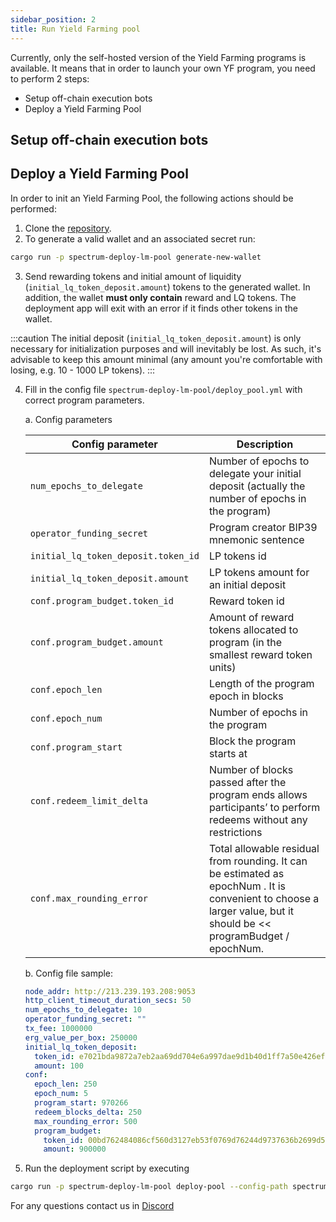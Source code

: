 ```yaml
---
sidebar_position: 2
title: Run Yield Farming pool
---
```


Currently, only the self-hosted version of the Yield Farming programs is available.
It means that in order to launch your own YF program, you need to perform 2 steps:

- Setup off-chain execution bots
- Deploy a Yield Farming Pool

## Setup off-chain execution bots

## Deploy a Yield Farming Pool

In order to init an Yield Farming Pool, the following actions should be performed:

1. Clone the [repository](https://github.com/spectrum-finance/spectrum-offchain-ergo).
2. To generate a valid wallet and an associated secret run:

```bash
cargo run -p spectrum-deploy-lm-pool generate-new-wallet
```

3. Send rewarding tokens and initial amount of liquidity (`initial_lq_token_deposit.amount`) tokens to the generated wallet. In addition, the wallet **must only contain** reward and LQ tokens. The deployment app will exit with an error if it finds other tokens in the wallet.

:::caution
The initial deposit (`initial_lq_token_deposit.amount`) is only necessary for initialization purposes and will inevitably be lost. As such, it's advisable to keep this amount minimal (any amount you're comfortable with losing, e.g. 10 - 1000 LP tokens).
:::

4. Fill in the config file `spectrum-deploy-lm-pool/deploy_pool.yml` with correct program parameters.

   a. Config parameters

   | Config parameter                    | Description                                                                                                                                                        |
   | ----------------------------------- | ------------------------------------------------------------------------------------------------------------------------------------------------------------------ |
   | `num_epochs_to_delegate`            | Number of epochs to delegate your initial deposit (actually the number of epochs in the program)                                                                   |
   | `operator_funding_secret`           | Program creator BIP39 mnemonic sentence                                                                                                                            |
   | `initial_lq_token_deposit.token_id` | LP tokens id                                                                                                                                                       |
   | `initial_lq_token_deposit.amount`   | LP tokens amount for an initial deposit                                                                                                                            |
   | `conf.program_budget.token_id`      | Reward token id                                                                                                                                                    |
   | `conf.program_budget.amount`        | Amount of reward tokens allocated to program (in the smallest reward token units)                                                                                  |
   | `conf.epoch_len`                    | Length of the program epoch in blocks                                                                                                                              |
   | `conf.epoch_num`                    | Number of epochs in the program                                                                                                                                    |
   | `conf.program_start`                | Block the program starts at                                                                                                                                        |
   | `conf.redeem_limit_delta`           | Number of blocks passed after the program ends allows participants’ to perform redeems without any restrictions                                                    |
   | `conf.max_rounding_error`           | Total allowable residual from rounding. It can be estimated as epochNum . It is convenient to choose a larger value, but it should be << programBudget / epochNum. |

   b. Config file sample:

   ```yaml
   node_addr: http://213.239.193.208:9053
   http_client_timeout_duration_secs: 50
   num_epochs_to_delegate: 10
   operator_funding_secret: ""
   tx_fee: 1000000
   erg_value_per_box: 250000
   initial_lq_token_deposit:
     token_id: e7021bda9872a7eb2aa69dd704e6a997dae9d1b40d1ff7a50e426ef78c6f6f87
     amount: 100
   conf:
     epoch_len: 250
     epoch_num: 5
     program_start: 970266
     redeem_blocks_delta: 250
     max_rounding_error: 500
     program_budget:
       token_id: 00bd762484086cf560d3127eb53f0769d76244d9737636b2699d55c56cd470bf
       amount: 900000
   ```

5. Run the deployment script by executing

```bash
cargo run -p spectrum-deploy-lm-pool deploy-pool --config-path spectrum-deploy-lm-pool/deploy_pool.yml
```

For any questions contact us in [Discord](https://discord.com/channels/881237412628533258/912611885545840721)
